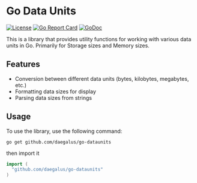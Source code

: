 # Go Data Units

[![License](https://img.shields.io/badge/license-ISC-blue.svg)](https://github.com/daegalus/go-dataunits/blob/main/LICENSE)
[![Go Report Card](https://goreportcard.com/badge/github.com/daegalus/go-dataunits)](https://goreportcard.com/report/github.com/daegalus/go-dataunits)
[![GoDoc](https://godoc.org/github.com/daegalus/go-dataunits?status.svg)](https://godoc.org/github.com/daegalus/go-dataunits)

This is a library that provides utility functions for working with various data units in Go. Primarily for Storage sizes and Memory sizes.

## Features

- Conversion between different data units (bytes, kilobytes, megabytes, etc.)
- Formatting data sizes for display
- Parsing data sizes from strings

## Usage

To use the library, use the following command:

```shell
go get github.com/daegalus/go-dataunits
```

then import it

```go
import (
  "github.com/daegalus/go-dataunits"
)
```
